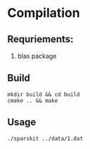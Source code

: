 # Compilation
## Requriements:
1. blas package

## Build
```console
mkdir build && cd build
cmake .. && make
```
## Usage
```console
./sparskit ../data/1.dat
```
